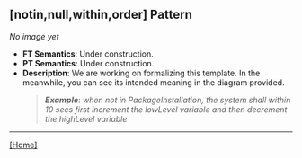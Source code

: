 ## [notin,null,within,order] Pattern
_No image yet_
 * **FT Semantics**: Under construction.
 * **PT Semantics**: Under construction.
 * **Description**: We are working on formalizing this template. In the meanwhile, you can see its intended meaning in the diagram provided.
   > **_Example_**: _when not in PackageInstallation,  the system shall within 10 secs first  increment the lowLevel variable and then  decrement the highLevel variable_   
***
[[Home]](../semantics.md)